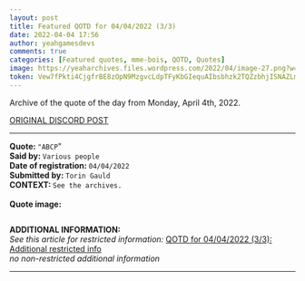 ```yaml
---
layout: post
title: Featured QOTD for 04/04/2022 (3/3)
date: 2022-04-04 17:56
author: yeahgamesdevs
comments: true
categories: [Featured quotes, mme-bois, QOTD, Quotes]
image: https://yeaharchives.files.wordpress.com/2022/04/image-27.png?w=408
token: Vew7fPkti4CjgfrBE8zOpN9MzgvcLdpTFyKbGIequAIbsbhzk2TQZzbhjISNAZLmnIPTxInuNYpjqwgPsm7RiWnlVMLGVksemNQX59MC8kFwxDrNlXqFsA2fK7hvgGS4PfabUgRiCZWz
---
```

<!-- wp:paragraph -->
<p>Archive of the quote of the day from Monday, April 4th, 2022. </p>
<!-- /wp:paragraph -->

<!-- wp:buttons {"layout":{"type":"flex","justifyContent":"left"}} -->
<div class="wp-block-buttons"><!-- wp:button {"textColor":"vivid-cyan-blue","align":"center","style":{"border":{"radius":"18px"}},"className":"is-style-fill"} -->
<div class="wp-block-button aligncenter is-style-fill"><a class="wp-block-button__link has-vivid-cyan-blue-color has-text-color wp-element-button" href="https://discord.com/channels/887052880782176266/958100064079839303/960651672701509692" style="border-radius:18px;">ORIGINAL DISCORD POST</a></div>
<!-- /wp:button --></div>
<!-- /wp:buttons -->

<!-- wp:separator {"align":"center","className":"is-style-wide"} -->
<hr class="wp-block-separator aligncenter has-alpha-channel-opacity is-style-wide" />
<!-- /wp:separator -->

<!-- wp:paragraph -->
<p><strong>Quote: </strong><code>"ABCP</code>"<br><strong>Said by: </strong><code>Various people</code><br><strong>Date of registration: </strong><code>04/04/2022</code> <br><strong>Submitted by: </strong><code>Torin Gauld</code><br><strong>CONTEXT: </strong><code>See the archives.</code><br><br><strong>Quote image:</strong></p>
<!-- /wp:paragraph -->

<!-- wp:image {"id":183,"sizeSlug":"large","linkDestination":"none"} -->
<figure class="wp-block-image size-large"><img src="https://yeaharchives.files.wordpress.com/2022/04/image-27.png?w=408" alt="" class="wp-image-183" /></figure>
<!-- /wp:image -->

<!-- wp:paragraph -->
<p><strong>ADDITIONAL INFORMATION:</strong><br><em>See this article for restricted information: </em><a href="https://yeaharchives.wordpress.com/2022/04/04/qotd-for-04-04-2022-3-3-additional-restricted-info/">QOTD for 04/04/2022 (3/3): Additional restricted info</a><br><em>no non-restricted additional information</em></p>
<!-- /wp:paragraph -->

<!-- wp:separator {"className":"is-style-wide"} -->
<hr class="wp-block-separator has-alpha-channel-opacity is-style-wide" />
<!-- /wp:separator -->
